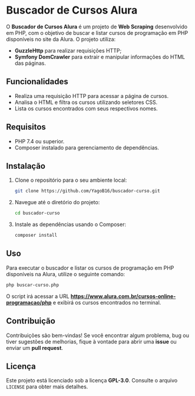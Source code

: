 # Buscador de Cursos Alura

O **Buscador de Cursos Alura** é um projeto de **Web Scraping** desenvolvido em PHP, com o objetivo de buscar e listar cursos de programação em PHP disponíveis no site da Alura. O projeto utiliza:

- **GuzzleHttp** para realizar requisições HTTP;
- **Symfony DomCrawler** para extrair e manipular informações do HTML das páginas.

## Funcionalidades

- Realiza uma requisição HTTP para acessar a página de cursos.
- Analisa o HTML e filtra os cursos utilizando seletores CSS.
- Lista os cursos encontrados com seus respectivos nomes.

## Requisitos

- PHP 7.4 ou superior.
- Composer instalado para gerenciamento de dependências.

## Instalação

1. Clone o repositório para o seu ambiente local:
   ```sh
   git clone https://github.com/YagoB16/buscador-curso.git
   ```

2. Navegue até o diretório do projeto:
   ```sh
   cd buscador-curso
   ```

3. Instale as dependências usando o Composer:
   ```sh
   composer install
   ```

## Uso

Para executar o buscador e listar os cursos de programação em PHP disponíveis na Alura, utilize o seguinte comando:
   ```sh
   php buscar-curso.php
   ```

O script irá acessar a URL **https://www.alura.com.br/cursos-online-programacao/php** e exibirá os cursos encontrados no terminal.

## Contribuição

Contribuições são bem-vindas! Se você encontrar algum problema, bug ou tiver sugestões de melhorias, fique à vontade para abrir uma **issue** ou enviar um **pull request**.

## Licença

Este projeto está licenciado sob a licença **GPL-3.0**. Consulte o arquivo `LICENSE` para obter mais detalhes.

